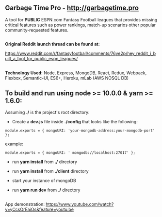 ## Garbage Time Pro - http://garbagetime.pro

A tool for **PUBLIC** ESPN.com Fantasy Football leagues that provides missing critical features such as power rankings, match-up scenarios other popular community-requested features.

##

**Original Reddit launch thread can be found at:**

https://www.reddit.com/r/fantasyfootball/comments/76ye2p/hey_reddit_i_built_a_tool_for_public_espn_leagues/

##

**Technology Used:** Node, Express, MongoDB, React, Redux, Webpack, Flexbox, Semantic-UI, ES6+, Heroku, mLab (AWS NOSQL DB)

##

## To build and run using node >= 10.0.0 & yarn >= 1.6.0:

Assuming **./** is the project's root directory:

-   Create a **dev.js** file inside **./config** that looks like the following:

`module.exports = { mongoURI: 'your-mongodb-address:your-mongodb-port' };`

example:

`module.exports = { mongoURI: ' mongodb://localhost:27017' };`

-   run **yarn install** from **./** directory

-   run **yarn install** from **./client** directory

-   start your instance of mongoDB

-   run **yarn run dev** from **./** directory

##

App demonstration: https://www.youtube.com/watch?v=yCcsOrEaiOs&feature=youtu.be
